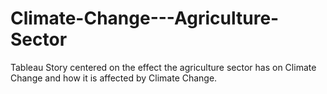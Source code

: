 # Climate-Change---Agriculture-Sector
Tableau Story centered on the effect the agriculture sector has on Climate Change and how it is affected by Climate Change. 
